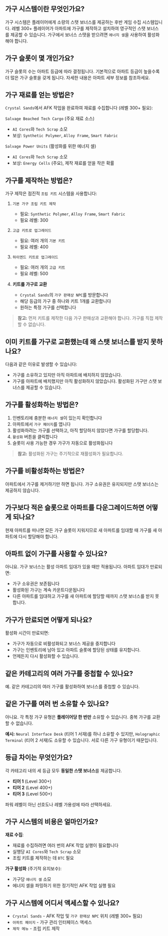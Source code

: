 ## 가구 시스템이란 무엇인가요?

가구 시스템은 플레이어에게 소량의 스탯 보너스를 제공하는 후반 게임 수집 시스템입니다. 레벨 300+ 플레이어가 아파트에 가구를 제작하고 설치하여 영구적인 스탯 보너스를 제공할 수 있습니다. 가구에서 보너스 스탯을 받으려면 `에너지 셀`을 사용하여 활성화해야 합니다.

## 가구 슬롯이 몇 개인가요?

가구 슬롯의 수는 아파트 등급에 따라 결정됩니다.
기본적으로 아파트 등급이 높을수록 더 많은 가구 슬롯을 갖게 됩니다.
자세한 내용은 아파트 세부 정보를 참조하세요.

## 가구 재료를 얻는 방법은?

`Crystal Sands`에서 AFK 작업을 완료하여 재료를 수집합니다 (레벨 300+ 필요):

`Salvage Beached Tech Cargo` (주요 재료 소스)

- `AI Cores`와 `Tech Scrap` 소모
- 보상: `Synthetic Polymer`, `Alloy Frame`, `Smart Fabric`

`Salvage Power Units` (활성화를 위한 에너지 셀)

- `AI Cores`와 `Tech Scrap` 소모
- 보상: `Energy Cells` (주요), 제작 재료를 얻을 작은 확률

## 가구를 제작하는 방법은?

가구 제작은 점진적 `조립 키트` 시스템을 사용합니다:

1. `기본 가구 조립 키트 제작`

   - 필요: `Synthetic Polymer`, `Alloy Frame`, `Smart Fabric`
   - 필요 레벨: 300

2. `고급 키트로 업그레이드`

   - 필요: 여러 개의 `기본 키트`
   - 필요 레벨: 400

3. `하이엔드 키트로 업그레이드`

   - 필요: 여러 개의 `고급 키트`
   - 필요 레벨: 500

4. **키트를 가구로 교환**
   - `Crystal Sands`의 `가구 판매상 NPC`를 방문합니다
   - 해당 등급의 가구 중 하나와 키트 1개를 교환합니다
   - 원하는 특정 가구를 선택합니다

> **참고:** 먼저 키트를 제작한 다음 가구 판매상과 교환해야 합니다. 가구를 직접 제작할 수 없습니다.

## 이미 키트를 가구로 교환했는데 왜 스탯 보너스를 받지 못하나요?

다음과 같은 이유로 발생할 수 있습니다:

- 가구를 소유하고 있지만 아직 아파트에 배치하지 않았습니다.
- 가구를 아파트에 배치했지만 아직 활성화하지 않았습니다. 활성화된 가구만 스탯 보너스를 제공할 수 있습니다.

## 가구를 활성화하는 방법은?

1. 인벤토리에 충분한 `에너지 셀`이 있는지 확인합니다
2. 아파트에서 `가구 페이지`를 엽니다
3. 활성화하려는 가구를 선택하고, 아직 할당하지 않았다면 가구를 할당합니다.
4. `활성화` 버튼을 클릭합니다
5. 슬롯이 사용 가능한 경우 가구가 자동으로 활성화됩니다

> **참고:** 활성화된 가구는 주기적으로 재활성화가 필요합니다.

## 가구를 비활성화하는 방법은?

아파트에서 가구를 제거하기만 하면 됩니다. 가구 소유권은 유지되지만 스탯 보너스는 제공하지 않습니다.

## 가구보다 적은 슬롯으로 아파트를 다운그레이드하면 어떻게 되나요?

현재 아파트를 떠나면 모든 가구 슬롯이 지워지므로 새 아파트를 임대할 때 가구를 새 아파트에 다시 할당해야 합니다.

## 아파트 없이 가구를 사용할 수 있나요?

아니요. 가구 보너스는 활성 아파트 임대가 있을 때만 적용됩니다. 아파트 임대가 만료되면:

- 가구 소유권은 보존됩니다
- 활성화된 가구는 계속 카운트다운됩니다
- 다른 아파트를 임대하고 가구를 새 아파트에 할당할 때까지 스탯 보너스를 받지 못합니다.

## 가구가 만료되면 어떻게 되나요?

활성화 시간이 만료되면:

- 가구가 자동으로 비활성화되고 보너스 제공을 중지합니다
- 가구는 인벤토리에 남아 있고 아파트 슬롯에 할당된 상태를 유지합니다.
- 언제든지 다시 활성화할 수 있습니다.

## 같은 카테고리의 여러 가구를 중첩할 수 있나요?

예. 같은 카테고리의 여러 가구를 활성화하여 보너스를 중첩할 수 있습니다.

## 같은 가구를 여러 번 소유할 수 있나요?

아니요. 각 특정 가구 유형은 **플레이어당 한 번만** 소유할 수 있습니다. 중복 가구를 교환할 수 없습니다.

**예시:** `Neural Interface Desk` (티어 1 서재)를 하나 소유할 수 있지만, `Holographic Terminal` (티어 2 서재)도 소유할 수 있습니다. 서로 다른 가구 유형이기 때문입니다.

## 등급 차이는 무엇인가요?

각 카테고리 내의 세 등급 모두 **동일한 스탯 보너스**를 제공합니다.

- **티어 1** (Level 300+)
- **티어 2** (Level 400+)
- **티어 3** (Level 500+)

파워 레벨이 아닌 선호도나 레벨 가용성에 따라 선택하세요.

## 가구 시스템의 비용은 얼마인가요?

**재료 수집**:

- 재료를 수집하려면 여러 번의 AFK 작업 실행이 필요합니다
- 실행당 `AI Cores`와 `Tech Scrap` 소모
- 조립 키트를 제작하는 데 `BTC` 필요

**가구 활성화** (주기적 유지보수):

- 가구당 `에너지 셀` 소모
- 에너지 셀을 파밍하기 위한 정기적인 AFK 작업 실행 필요

## 가구 시스템에 어디서 액세스할 수 있나요?

- `Crystal Sands` - AFK 작업 및 `가구 판매상 NPC` 위치 (레벨 300+ 필요)
- `아파트 페이지` - 가구 관리 인터페이스 액세스
- `제작 메뉴` - 조립 키트 제작
